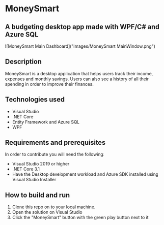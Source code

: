 # MoneySmart

## A budgeting desktop app made with WPF/C# and Azure SQL
![MoneySmart Main Dashboard]("Images/MoneySmart MainWindow.png")

## Description
MoneySmart is a desktop application that helps users track their income, expenses and monthly savings. Users can also see a history of all their spending in order
to improve their finances.

## Technologies used
* Visual Studio
* .NET Core
* Entity Framework and Azure SQL
* WPF

## Requirements and prerequisites
In order to contribute you will need the following:
- Visual Studio 2019 or higher
- .NET Core 3.1
- Have the Desktop development workload and Azure SDK installed using Visual Studio Installer

## How to build and run
1. Clone this repo on to your local machine.
1. Open the solution on Visual Studio
1. Click the "MoneySmart" button with the green play button next to it